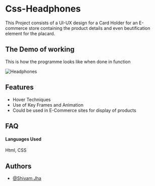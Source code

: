 
# Css-Headphones

This Project consists of a UI-UX design for a Card Holder for an E-commerce store containing the product details and even beutification element for the placard. 


## The Demo of working

This is how the programme looks like when done in function

![Headphones](https://user-images.githubusercontent.com/71783722/128621278-05f31555-c244-49a6-ac77-7e22a69c4950.gif)

## Features

- Hover Techniques 
- Use of Key Frames and Animation
- Could be used in E-Commerce sites for display of products




  
## FAQ

#### Languages Used

Html, CSS 

## Authors

- [@Shivam Jha](https://github.com/shivam-jha2712)

  
